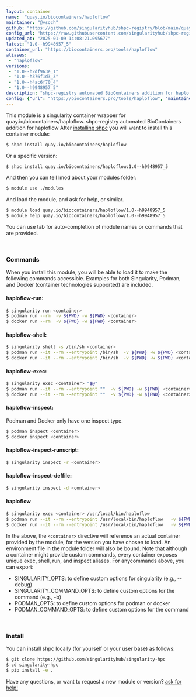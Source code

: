 ```yaml
---
layout: container
name:  "quay.io/biocontainers/haploflow"
maintainer: "@vsoch"
github: "https://github.com/singularityhub/shpc-registry/blob/main/quay.io/biocontainers/haploflow/container.yaml"
config_url: "https://raw.githubusercontent.com/singularityhub/shpc-registry/main/quay.io/biocontainers/haploflow/container.yaml"
updated_at: "2025-01-09 14:08:21.095677"
latest: "1.0--h9948957_5"
container_url: "https://biocontainers.pro/tools/haploflow"
aliases:
 - "haploflow"
versions:
 - "1.0--h2df963e_1"
 - "1.0--h376f1d3_3"
 - "1.0--h4ac6f70_4"
 - "1.0--h9948957_5"
description: "shpc-registry automated BioContainers addition for haploflow"
config: {"url": "https://biocontainers.pro/tools/haploflow", "maintainer": "@vsoch", "description": "shpc-registry automated BioContainers addition for haploflow", "latest": {"1.0--h9948957_5": "sha256:eaf03733093a99a290d6b30af3a4b95543d9accfe63ff37851a0e5de6c02396d"}, "tags": {"1.0--h2df963e_1": "sha256:1485875272bbe20ce2f994e9b5c161469eefb57bcf4b7526a4bdacfdc2940c2f", "1.0--h376f1d3_3": "sha256:ba2526a0e30a199fd5a793ce3b8f3ebdad1621037afe71ffcf385859d82b6220", "1.0--h4ac6f70_4": "sha256:4f391df9c456c0846304e7a15254e695358e45a76d910f3f66a1b7b11e30e0f1", "1.0--h9948957_5": "sha256:eaf03733093a99a290d6b30af3a4b95543d9accfe63ff37851a0e5de6c02396d"}, "docker": "quay.io/biocontainers/haploflow", "aliases": {"haploflow": "/usr/local/bin/haploflow"}}
---
```


This module is a singularity container wrapper for quay.io/biocontainers/haploflow.
shpc-registry automated BioContainers addition for haploflow
After [installing shpc](#install) you will want to install this container module:


```bash
$ shpc install quay.io/biocontainers/haploflow
```

Or a specific version:

```bash
$ shpc install quay.io/biocontainers/haploflow:1.0--h9948957_5
```

And then you can tell lmod about your modules folder:

```bash
$ module use ./modules
```

And load the module, and ask for help, or similar.

```bash
$ module load quay.io/biocontainers/haploflow/1.0--h9948957_5
$ module help quay.io/biocontainers/haploflow/1.0--h9948957_5
```

You can use tab for auto-completion of module names or commands that are provided.

<br>

### Commands

When you install this module, you will be able to load it to make the following commands accessible.
Examples for both Singularity, Podman, and Docker (container technologies supported) are included.

#### haploflow-run:

```bash
$ singularity run <container>
$ podman run --rm  -v ${PWD} -w ${PWD} <container>
$ docker run --rm  -v ${PWD} -w ${PWD} <container>
```

#### haploflow-shell:

```bash
$ singularity shell -s /bin/sh <container>
$ podman run --it --rm --entrypoint /bin/sh  -v ${PWD} -w ${PWD} <container>
$ docker run --it --rm --entrypoint /bin/sh  -v ${PWD} -w ${PWD} <container>
```

#### haploflow-exec:

```bash
$ singularity exec <container> "$@"
$ podman run --it --rm --entrypoint ""  -v ${PWD} -w ${PWD} <container> "$@"
$ docker run --it --rm --entrypoint ""  -v ${PWD} -w ${PWD} <container> "$@"
```

#### haploflow-inspect:

Podman and Docker only have one inspect type.

```bash
$ podman inspect <container>
$ docker inspect <container>
```

#### haploflow-inspect-runscript:

```bash
$ singularity inspect -r <container>
```

#### haploflow-inspect-deffile:

```bash
$ singularity inspect -d <container>
```


#### haploflow

```bash
$ singularity exec <container> /usr/local/bin/haploflow
$ podman run --it --rm --entrypoint /usr/local/bin/haploflow   -v ${PWD} -w ${PWD} <container> -c " $@"
$ docker run --it --rm --entrypoint /usr/local/bin/haploflow   -v ${PWD} -w ${PWD} <container> -c " $@"
```



In the above, the `<container>` directive will reference an actual container provided
by the module, for the version you have chosen to load. An environment file in the
module folder will also be bound. Note that although a container
might provide custom commands, every container exposes unique exec, shell, run, and
inspect aliases. For anycommands above, you can export:

 - SINGULARITY_OPTS: to define custom options for singularity (e.g., --debug)
 - SINGULARITY_COMMAND_OPTS: to define custom options for the command (e.g., -b)
 - PODMAN_OPTS: to define custom options for podman or docker
 - PODMAN_COMMAND_OPTS: to define custom options for the command

<br>

### Install

You can install shpc locally (for yourself or your user base) as follows:

```bash
$ git clone https://github.com/singularityhub/singularity-hpc
$ cd singularity-hpc
$ pip install -e .
```

Have any questions, or want to request a new module or version? [ask for help!](https://github.com/singularityhub/singularity-hpc/issues)